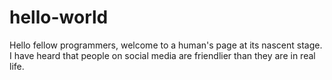# hello-world

Hello fellow programmers, welcome to a human's page at its nascent stage. I have heard that people on social media are friendlier than they are in real life. 



